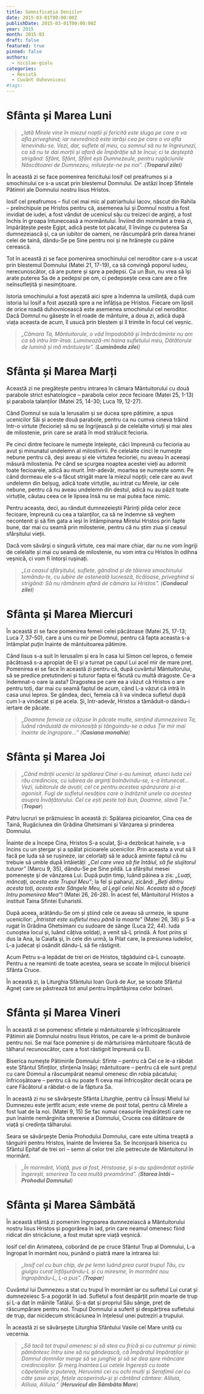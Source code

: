 ```yaml
---
title: Semnificația Deniilor
date: 2015-03-01T00:00:00Z
publishDate: 2015-03-01T00:00:00Z
year: 2015
month: 2015-03
draft: false
featured: true
pinned: false
authors: 
  - nicolae-giolu
categories:
  - Revistă
  - Cuvânt duhovnicesc
#tags:
---
```


# Sfânta și Marea Luni

> _„Iată Mirele vine în miezul nopții și fericită este sluga pe care o va afla priveghind; iar nevrednică este iarăși cea pe care o va afla lenevindu-se. Vezi, dar, suflete al meu, cu somnul să nu te îngreunezi, ca să nu te dai morții și afară de Împărăție să te încui; ci te deșteptă strigând: Sfânt, Sfânt, Sfânt ești Dumnezeule, pentru rugăciunile Născătoarei de Dumnezeu, miluiește-ne pe noi”. (**Troparul zilei**)_

În această zi se face pomenirea fericitului Iosif cel preafrumos și a smochinului ce s-a uscat prin blestemul Domnului. De astăzi încep Sfintele Pătimiri ale Domnului nostru Iisus Hristos. 

Iosif cel preafrumos – fiul cel mai mic al patriarhului Iacov, născut din Rahila – preînchipuie pe Hristos pentru că, asemenea lui și Domnul nostru a fost invidiat de iudei, a fost vândut de ucenicul său cu treizeci de arginți, a fost închis în groapa întunecoasă a mormântului. Înviind din mormânt a treia zi, împărățește peste Egipt, adică peste tot păcatul, îl învinge cu puterea Sa dumnezeiască și, ca un iubitor de oameni, ne răscumpără prin darea hranei celei de taină, dându-Se pe Sine pentru noi și ne hrănește cu pâine cerească. 

Tot în această zi se face pomenirea smochinului cel neroditor care s-a uscat prin blestemul Domnului (Matei 21, 17-19), ca să convingă poporul iudeu, nerecunoscător, că are putere și spre a pedepsi. Ca un Bun, nu vrea să își arate puterea Sa de a pedepsi pe om, ci pedepsește ceva care are o fire neînsuflețită și nesimțitoare. 

Istoria smochinului a fost așezată aici spre a îndemna la umilință, după cum istoria lui Iosif a fost așezată spre a ne înfățișa pe Hristos. Fiecare om lipsit de orice roadă duhovnicească este asemenea smochinului cel neroditor. Dacă Domnul nu găsește în el roade de mântuire, a doua zi, adică după viața aceasta de acum, îl usucă prin blestem și îl trimite în focul cel veșnic. 

> _„Cămara Ta, Mântuitorule, o văd împodobită și îmbrăcăminte nu am ca să intru într-însa. Luminează-mi haina sufletului meu, Dătătorule de lumină și mă mântuiește”. (**Luminânda zilei**)_

# Sfânta și Marea Marți 

Această zi ne pregătește pentru intrarea în cămara Mântuitorului cu două parabole strict eshatologice – parabola celor zece fecioare (Matei 25, 1-13) și parabola talanților (Matei 25, 14-30; Luca 19, 12-27). 

Când Domnul se suia la Ierusalim și se ducea spre pătimire, a spus ucenicilor Săi și aceste două parabole, pentru ca nu cumva cineva trăind într-o virtute (feciorie) să nu se îngrijească și de celelalte virtuți și mai ales de milostenie, prin care se arată în mod strălucit fecioria. 

Pe cinci dintre fecioare le numește înțelepte, căci împreună cu fecioria au avut și minunatul undelemn al milostivirii. Pe celelalte cinci le numește nebune pentru că, deși aveau și ele virtutea fecioriei, nu aveau în aceeași măsură milostenia. Pe când se scurgea noaptea acestei vieți au adormit toate fecioarele, adică au murit. Într-adevăr, moartea se numește somn. Pe când dormeau ele s-a făcut strigăt mare la miezul nopții; cele care au avut undelemn din belșug, adică toate virtuțile, au intrat cu Mirele, iar cele nebune, pentru că nu aveau undelemn din destul, adică nu au păzit toate virtuțile, căutau ceea ce le lipsea însă nu se mai putea face nimic. 

Pentru aceasta, deci, au rânduit dumnezeieștii Părinți pilda celor zece fecioare, împreună cu cea a talanților, ca să ne îndemne să veghem necontenit și să fim gata a ieși în întâmpinarea Mirelui Hristos prin fapte bune, dar mai cu seamă prin milostenie, pentru că nu știm ziua și ceasul sfârșitului vieții. 

Dacă vom săvârși o singură virtute, cea mai mare chiar, dar nu ne vom îngriji de celelalte și mai cu seamă de milostenie, nu vom intra cu Hristos în odihna veșnică, ci vom fi întorși rușinați. 

> _„La ceasul sfârșitului, suflete, gândind și de tăierea smochinului temându-te, cu iubire de osteneală lucrează, ticăloase, priveghind si strigând: Să nu rămânem afară de cămara lui Hristos”. (**Condacul zilei**)_ 

# Sfânta și Marea Miercuri 

În această zi se face pomenirea femeii celei păcătoase (Matei 25, 17-13; Luca 7, 37-50), care a uns cu mir pe Domnul, pentru că fapta aceasta s-a întâmplat puțin înainte de mântuitoarea pătimire. 

Când Iisus s-a suit în Ierusalim și era în casa lui Simon cel lepros, o femeie păcătoasă s-a apropiat de El și a turnat pe capul Lui acel mir de mare preț. Pomenirea ei se face în această zi pentru că, după cuvântul Mântuitorului, să se predice pretutindeni și tuturor fapta ei făcută cu multă dragoste. Ce-a îndemnat-o oare la asta? Dragostea pe care ea a văzut că Hristos o are pentru toți, dar mai cu seamă faptul de acum, când L-a văzut că intră în casa unui lepros. Se gândea, deci, femeia că îi va vindeca sufletul după cum l-a vindecat și pe acela. Și, într-adevăr, Hristos a tămăduit-o dându-i iertare de păcate. 

> _„Doamne femeia ce căzuse în păcate multe, simțind dumnezeirea Ta, luând rânduială de mironosiță și tânguindu-se a adus Ție mir mai înainte de îngropare…” (**Casiana monahia**)_ 

# Sfânta și Marea Joi 

> _„Când măriții ucenici la spălarea Cinei s-au luminat, atunci Iuda cel rău credincios, cu iubirea de arginți bolnăvindu-se, s-a întunecat… Vezi, iubitorule de avuții, cel ce pentru acestea spânzurare și-a agonisit. Fugi de sufletul nesățios care a îndrăznit unele ca acestea asupra Învățătorului. Cel ce ești peste toți bun, Doamne, slavă Ție.”_ (_**Tropar**_)

Patru lucruri se prăznuiesc în această zi: Spălarea picioarelor, Cina cea de Taină, Rugăciunea din Grădina Ghetsimani și Vânzarea și prinderea Domnului. 

Înainte de a începe Cina, Hristos S-a sculat, Și-a dezbrăcat hainele, s-a încins cu un ștergar și a spălat picioarele ucenicilor. Prin aceasta a vrut să îl facă pe Iuda să se rușineze, iar celorlalți să le aducă aminte faptul că nu trebuie să umble după întâietăți: _„Cel care vrea să fie întâiul, să fie slujitorul tuturor”_ (Marcu 9, 35), dându-Se pe Sine pildă. La sfârșitul mesei pomenește și de vânzarea Lui. După puțin timp, luând pâinea a zis: _„Luați, mâncați, acesta este Trupul Meu”_; la fel și paharul, zicând: _„Beți dintru acesta toți, acesta este Sângele Meu, al Legii celei Noi. Aceasta să o faceți întru pomenirea Mea”_! (Matei 26, 26-28). În acest fel, Mântuitorul Hristos a instituit Taina Sfintei Euharistii. 

După aceea, arătându-Se om și știind cele ce aveau să urmeze, le spune ucenicilor: _„Întristat este sufletul meu până la moarte”_ (Matei 26, 38) și S-a rugat în Grădina Ghetsimani cu sudoare de sânge (Luca 22, 44). Iuda cunoștea locul și, luând câțiva soldați, a venit să-L prindă. A fost prins și dus la Ana, la Caiafa și, în cele din urmă, la Pilat care, la presiunea iudeilor, L-a judecat și osândit dându-L să fie răstignit. 

Acum Petru s-a lepădat de trei ori de Hristos, tăgăduind că-L cunoaște. Pentru a ne reaminti de toate acestea, seara se scoate în mijlocul bisericii Sfânta Cruce. 

În această zi, la Liturghia Sfântului Ioan Gură de Aur, se scoate Sfântul Agneț care se păstrează tot anul pentru împărtășirea celor bolnavi. 

# Sfânta și Marea Vineri 

În această zi se pomenesc sfintele și mântuitoarele și înfricoșătoarele Pătimiri ale Domnului nostru Iisus Hristos, pe care le-a primit de bunăvoie pentru noi. Se mai face pomenire și de mărturisirea mântuitoare făcută de tâlharul recunoscător, care a fost răstignit împreună cu El. 

Biserica numește Pătimirile Domnului: Sfinte – pentru că Cel ce le-a răbdat este Sfântul Sfinților, sfințenia însăși; mântuitoare – pentru că ele sunt prețul cu care Domnul a răscumpărat neamul omenesc din robia păcatului; înfricoșătoare – pentru că nu poate fi ceva mai înfricoșător decât ocara pe care Făcătorul a răbdat-o de la făptura Sa. 

În această zi nu se săvârșește Sfânta Liturghie, pentru că Însuși Mielul lui Dumnezeu este jertfit acum; este vreme de post total, pentru că Mirele a fost luat de la noi. (Matei 9, 15) Se fac numai ceasurile împărătești care ne pun înainte nemărginita smerenie a Domnului, Crucea cea dătătoare de viață și credința tâlharului. 

Seara se săvârșește Denia Prohodului Domnului, care este ultima treaptă a tânguirii pentru Hristos, înainte de Învierea Sa. Se înconjoară biserica cu Sfântul Epitaf de trei ori – semn al celor trei zile petrecute de Mântuitorul în mormânt. 

> _„În mormânt, Viață, pus ai fost, Hristoase, și s-au spăimântat oștirile îngerești, smerirea Ta cea multă preamărind”. (**Starea întâi – Prohodul Domnului**)_ 

# Sfânta și Marea Sâmbătă 

În această sfântă zi pomenim îngroparea dumnezeiască a Mântuitorului nostru Iisus Hristos și pogorârea în iad, prin care neamul omenesc fiind ridicat din stricăciune, a fost mutat spre viață veșnică. 

Iosif cel din Arimateea, coborând de pe cruce Sfântul Trup al Domnului, L-a îngropat în mormânt nou, punând o piatră mare la intrarea lui: 

> _„Iosif cel cu bun chip, de pe lemn luând prea curat trupul Tău, cu giulgiu curat înfășurându-L și cu miresme, în mormânt nou îngropându-L, L-a pus”. (**Tropar**)_ 

Cuvântul lui Dumnezeu a stat cu trupul în mormânt iar cu sufletul Lui curat și dumnezeiesc S-a pogorât în iad. Sufletul a fost despărțit prin moarte de trup și L-a dat în mâinile Tatălui. Și-a dat și propriul Său sânge, preț de răscumpărare pentru noi. Trupul Domnului a suferit și despărțirea sufletului de trup, dar nicidecum stricăciunea în înțelesul unei putreziri a trupului. 

În această zi se săvârșește Liturghia Sfântului Vasile cel Mare unită cu vecernia. 

> _„Să tacă tot trupul omenesc și să stea cu frică și cu cutremur și nimic pământesc întru sine să nu gândească, că Împăratul împăraților și Domnul domnilor merge să se junghie și să se dea spre mâncare credincioșilor. Și merg înaintea Lui cetele îngerești cu toate căpeteniile și puterea, Heruvimii cei cu ochi mulți și Serafimii cei cu câte șase aripi, fețele acoperindu-și și cântând cântare: Aliluia, Aliluia, Aliluia.”_ (_**Heruvicul din Sâmbăta Mare**_)
